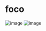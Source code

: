 # foco
![image](https://user-images.githubusercontent.com/72781778/170802991-5e0e112d-b8a7-4977-8be5-a1393cfb952f.png)
![image](https://user-images.githubusercontent.com/72781778/170803003-85e3f0cc-fa03-452a-923c-fdd6e68085ca.png)
